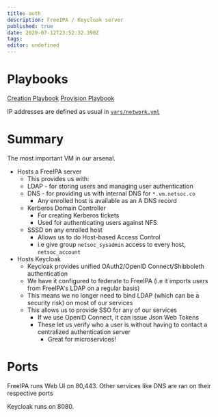 ```yaml
---
title: auth
description: FreeIPA / Keycloak server
published: true
date: 2020-07-12T23:52:32.390Z
tags: 
editor: undefined
---
```



# Playbooks
[Creation Playbook](https://github.com/UCCNetsoc/NaC/blob/master/create-auth.yml)
[Provision Playbook](https://github.com/UCCNetsoc/NaC/blob/master/provision-auth.yml)

IP addresses are defined as usual in [`vars/network.yml`](https://raw.githubusercontent.com/UCCNetsoc/NaC/master/vars/network.yml)

# Summary

The most important VM in our arsenal.

* Hosts a FreeIPA server
	* This provides us with:
  	* LDAP - for storing users and managing user authentication
    * DNS - for providing us with internal DNS for `*.vm.netsoc.co`
    	* Any enrolled host is available as an A DNS record
    * Kerberos Domain Controller
    	* For creating Kerberos tickets
      * Used for authenticating users against NFS 
    * SSSD on any enrolled host
    	* Allows us to do Host-based Access Control
      * i.e give group `netsoc_sysadmin` access to every host, `netsoc_account`
* Hosts Keycloak
	* Keycloak provides unified OAuth2/OpenID Connect/Shibboleth authentication
  	* We have it configured to federate to FreeIPA (i.e it imports users from FreeIPA's LDAP on a regular basis)
    * This means we no longer need to bind LDAP (which can be a security risk) on most of our services
  * This allows us to provide SSO for any of our services
  	* If we use OpenID Connect, it can issue Json Web Tokens
    * These let us verify who a user is without having to contact a centralized authentication server
    	* Great for microservices!

# Ports
FreeIPA runs Web UI on 80,443. Other services like DNS are ran on their respective ports

Keycloak runs on 8080.
